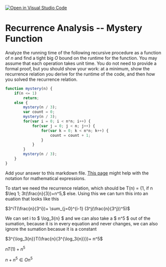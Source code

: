 [![Open in Visual Studio Code](https://classroom.github.com/assets/open-in-vscode-718a45dd9cf7e7f842a935f5ebbe5719a5e09af4491e668f4dbf3b35d5cca122.svg)](https://classroom.github.com/online_ide?assignment_repo_id=12392779&assignment_repo_type=AssignmentRepo)
# Recurrence Analysis -- Mystery Function

Analyze the running time of the following recursive procedure as a function of
$n$ and find a tight big $O$ bound on the runtime for the function. You may
assume that each operation takes unit time. You do not need to provide a formal
proof, but you should show your work: at a minimum, show the recurrence relation
you derive for the runtime of the code, and then how you solved the recurrence
relation.

```javascript
function mystery(n) {
    if(n <= 1)
        return;
    else {
        mystery(n / 3);
        var count = 0;
        mystery(n / 3);
        for(var i = 0; i < n*n; i++) {
            for(var j = 0; j < n; j++) {
                for(var k = 0; k < n*n; k++) {
                    count = count + 1;
                }
            }
        }
        mystery(n / 3);
    }
}
```

Add your answer to this markdown file. [This
page](https://docs.github.com/en/get-started/writing-on-github/working-with-advanced-formatting/writing-mathematical-expressions)
might help with the notation for mathematical expressions.


To start we need the recurrence relation, which should be 
T(n) = {1, if n $\leq 1; 3t(\frac{n}{3})+n^5,$ else. 
Using this we can turn this into an euation that looks like this

$3^iT(\frac{n}{3^i})+ \sum_{j=0}^{i-1} (3^j(\frac{n}{3^j})^5)$

We can set i to $ \log_3{n} $ and we can also take a $ n^5 $ out of the sumation, 
because it is in every equation and never changes, we can also ignore the sumation
becasue it is a constant

$3^{\log_3{n}}T(\frac{n}{3^{\log_3{n}}})+ n^5$

$nT(1)+ n^5$

$n+ n^5 \in O n^5$


